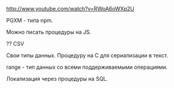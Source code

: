 http://www.youtube.com/watch?v=RWoA6oWXp2U

PGXM - типа npm.

Можно писать процедуры на JS.

?? CSV

Свои типы данных.
Процедуру на C для сериализации в текст.

range - тип данных со всеми поддерживаемыми операциями.

Локализация через процедуры на SQL.

